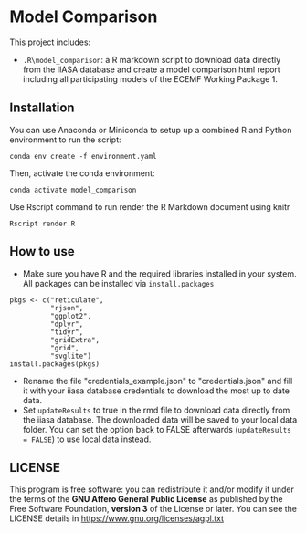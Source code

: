 # Model Comparison

This project includes:
 - `.R\model_comparison`: a R markdown script to download data directly from the IIASA database and create a model comparison html report including all participating models of the ECEMF Working Package 1.

## Installation

You can use Anaconda or Miniconda to setup up a combined R and Python environment to run the script:

    conda env create -f environment.yaml

Then, activate the conda environment:

    conda activate model_comparison

Use Rscript command to run render the R Markdown document using knitr

    Rscript render.R


## How to use
 - Make sure you have R and the required libraries installed in your system. All packages can be installed via `install.packages`

```
pkgs <- c("reticulate",
          "rjson",
          "ggplot2",
          "dplyr",
          "tidyr",
          "gridExtra",
          "grid",
          "svglite")
install.packages(pkgs)
```

 - Rename the file "credentials_example.json" to "credentials.json" and fill it with your iiasa database credentials to download the most up to date data.
 - Set `updateResults` to true in the rmd file to download data directly from the iiasa database. The downloaded data will be saved to your local data folder. You can set the option back to FALSE afterwards (`updateResults = FALSE`) to use local data instead.


## LICENSE
This program is free software: you can redistribute it and/or modify it under the terms of the **GNU Affero General Public License** as published by the Free Software Foundation, **version 3** of the License or later. You can see the LICENSE details in https://www.gnu.org/licenses/agpl.txt
